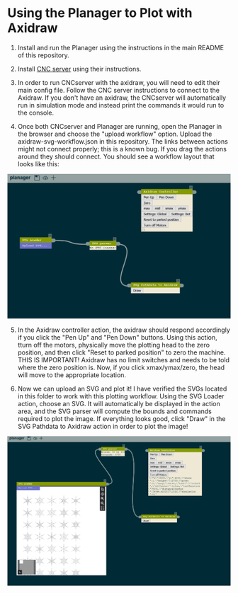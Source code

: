# Using the Planager to Plot with Axidraw

1. Install and run the Planager using the instructions in the main README of this repository.

2. Install [CNC server](https://github.com/techninja/cncserver) using their instructions.

3. In order to run CNCserver with the axidraw, you will need to edit their main config file. Follow the CNC server instructions to connect to the Axidraw. If you don't have an axidraw, the CNCserver will automatically run in simulation mode and instead print the commands it would run to the console.

4. Once both CNCserver and Planager are running, open the Planager in the browser and choose the "upload workflow" option. Upload the axidraw-svg-workflow.json in this repository. The links between actions might not connect properly; this is a known bug. If you drag the actions around they should connect. You should see a workflow layout that looks like this:

![](workflow.png)

5. In the Axidraw controller action, the axidraw should respond accordingly if you click the "Pen Up" and "Pen Down" buttons. Using this action, tturn off the motors, physically move the plotting head to the zero position, and then click "Reset to parked position" to zero the machine. THIS IS IMPORTANT! Axidraw has no limit switches and needs to be told where the zero position is. Now, if you click xmax/ymax/zero, the head will move to the appropriate location.

6. Now we can upload an SVG and plot it! I have verified the SVGs located in this folder to work with this plotting workflow. Using the SVG Loader action, choose an SVG. It will automatically be displayed in the action area, and the SVG parser will compute the bounds and commands required to plot the image. If everything looks good, click "Draw" in the SVG Pathdata to Axidraw action in order to plot the image!

![](loaded.png)